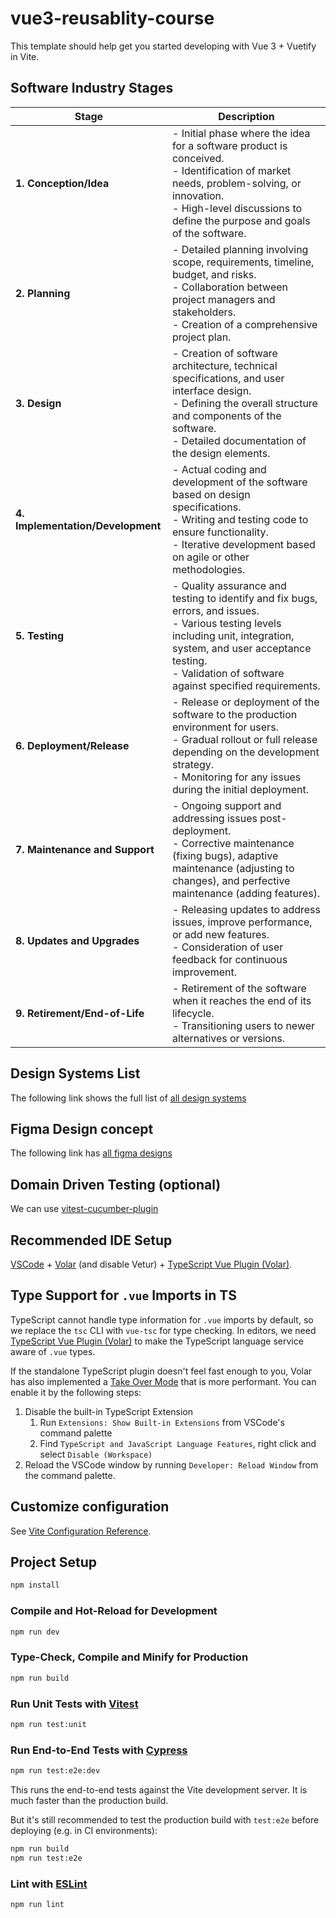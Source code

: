 # vue3-reusablity-course

This template should help get you started developing with Vue 3 + Vuetify in Vite.

## Software Industry Stages
| Stage                             | Description                                                                                                                                                                                                                                   |
|-----------------------------------|-----------------------------------------------------------------------------------------------------------------------------------------------------------------------------------------------------------------------------------------------|
| **1. Conception/Idea**            | - Initial phase where the idea for a software product is conceived.<br/> - Identification of market needs, problem-solving, or innovation. <br/> - High-level discussions to define the purpose and goals of the software.                    |
| **2. Planning**                   | - Detailed planning involving scope, requirements, timeline, budget, and risks. <br/> - Collaboration between project managers and stakeholders. <br/> - Creation of a comprehensive project plan.                                            |
| **3. Design**                     | - Creation of software architecture, technical specifications, and user interface design. <br/> - Defining the overall structure and components of the software. <br/> - Detailed documentation of the design elements.                       |
| **4. Implementation/Development** | - Actual coding and development of the software based on design specifications. <br/> - Writing and testing code to ensure functionality. <br/> - Iterative development based on agile or other methodologies.                                |
| **5. Testing**                    | - Quality assurance and testing to identify and fix bugs, errors, and issues. <br/> - Various testing levels including unit, integration, system, and user acceptance testing. <br/> - Validation of software against specified requirements. |
| **6. Deployment/Release**         | - Release or deployment of the software to the production environment for users. <br/> - Gradual rollout or full release depending on the development strategy. <br/> - Monitoring for any issues during the initial deployment.              |
| **7. Maintenance and Support**    | - Ongoing support and addressing issues post-deployment. <br/> - Corrective maintenance (fixing bugs), adaptive maintenance (adjusting to changes), and perfective maintenance (adding features).                                             |
| **8. Updates and Upgrades**       | - Releasing updates to address issues, improve performance, or add new features. <br/> - Consideration of user feedback for continuous improvement.                                                                                           |
| **9. Retirement/End-of-Life**     | - Retirement of the software when it reaches the end of its lifecycle. <br/> - Transitioning users to newer alternatives or versions.                                                                                                         |

## Design Systems List
The following link shows the full list of
[all design systems](https://designsystemsrepo.com/design-systems/)

## Figma Design concept
The following link has [all figma designs](https://www.figma.com/file/Gh13ih0L96opNx0RojNhyw/Admin-Dashboard---Vue-3-Reusability-Course-(Community)?type=design&node-id=206-73&mode=design&t=uPUWTcBHIMwmUwSk-0)

## Domain Driven Testing (optional)
We can use [vitest-cucumber-plugin](https://github.com/samuel-ziegler/vitest-cucumber-plugin)

## Recommended IDE Setup

[VSCode](https://code.visualstudio.com/) + [Volar](https://marketplace.visualstudio.com/items?itemName=Vue.volar) (and disable Vetur) + [TypeScript Vue Plugin (Volar)](https://marketplace.visualstudio.com/items?itemName=Vue.vscode-typescript-vue-plugin).

## Type Support for `.vue` Imports in TS

TypeScript cannot handle type information for `.vue` imports by default, so we replace the `tsc` CLI with `vue-tsc` for type checking. In editors, we need [TypeScript Vue Plugin (Volar)](https://marketplace.visualstudio.com/items?itemName=Vue.vscode-typescript-vue-plugin) to make the TypeScript language service aware of `.vue` types.

If the standalone TypeScript plugin doesn't feel fast enough to you, Volar has also implemented a [Take Over Mode](https://github.com/johnsoncodehk/volar/discussions/471#discussioncomment-1361669) that is more performant. You can enable it by the following steps:

1. Disable the built-in TypeScript Extension
    1) Run `Extensions: Show Built-in Extensions` from VSCode's command palette
    2) Find `TypeScript and JavaScript Language Features`, right click and select `Disable (Workspace)`
2. Reload the VSCode window by running `Developer: Reload Window` from the command palette.

## Customize configuration

See [Vite Configuration Reference](https://vitejs.dev/config/).

## Project Setup

```sh
npm install
```

### Compile and Hot-Reload for Development

```sh
npm run dev
```

### Type-Check, Compile and Minify for Production

```sh
npm run build
```

### Run Unit Tests with [Vitest](https://vitest.dev/)

```sh
npm run test:unit
```

### Run End-to-End Tests with [Cypress](https://www.cypress.io/)

```sh
npm run test:e2e:dev
```

This runs the end-to-end tests against the Vite development server.
It is much faster than the production build.

But it's still recommended to test the production build with `test:e2e` before deploying (e.g. in CI environments):

```sh
npm run build
npm run test:e2e
```

### Lint with [ESLint](https://eslint.org/)

```sh
npm run lint
```
